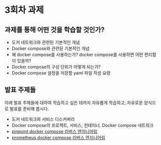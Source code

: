# 3회차 과제

## 과제를 통해 어떤 것을 학습할 것인가?

- 도커 네트워크와 관련된 기본적인 개념
- Docker compose와 관련된 기본적인 개념
- 왜 docker compose를 사용하는가? docker compose를 사용하면 어떤 편리함이 있을까?
- Docker compose의 구성 단위가 어떻게 되는가?
- Docker compose 설정을 저장할 yaml 파일 작성 요령

## 발표 주제들

아래 발표 주제들에 대하여 학습하고 싶은 데까지 자유롭게 학습하고, 자유로운 양식으로 발표를 준비해 봅시다.

- 도커 네트워크와 서비스 디스커버리
- Docker compose의 프로젝트, 서비스, 컨테이너. Docker compose 네트워크 
- [pinpoint docker compose 리버스 엔지니어링](https://github.com/pinpoint-apm/pinpoint-docker)
- [prometheus docker compose 리버스 엔지니어링](https://github.com/vegasbrianc/prometheus)
